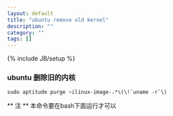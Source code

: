 ```yaml
---
layout: default
title: "ubuntu remove old kernel"
description: ""
category: ""
tags: []
---
```

{% include JB/setup %}


### ubuntu 删除旧的内核

	sudo aptitude purge ~ilinux-image-.*\(\!`uname -r`\)

** 注 ** 本命令要在bash下面运行才可以

